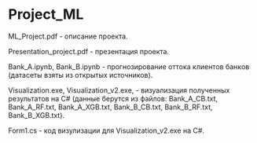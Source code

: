 # Project_ML

ML_Project.pdf - описание проекта.

Presentation_project.pdf - презентация проекта.

Bаnk_A.ipynb, Bаnk_B.ipynb - прогнозирование оттoка клиeнтoв бaнкoв (датасеты взяты из открытых источников).

Visualization.exe,  Visualization_v2.exe, - визуализация полученных результатов на C# (данные берутся из файлов: Bаnk_A_CB.txt, Bаnk_A_RF.txt, Bаnk_A_XGB.txt, Bаnk_B_CB.txt, Bаnk_B_RF.txt, Bаnk_B_XGB.txt).

Form1.cs - код визулизации для Visualization_v2.exe на C#.
